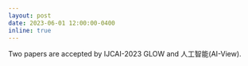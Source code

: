 ```yaml
---
layout: post
date: 2023-06-01 12:00:00-0400
inline: true
---
```

Two papers are accepted by IJCAI-2023 GLOW and 人工智能(AI-View).
